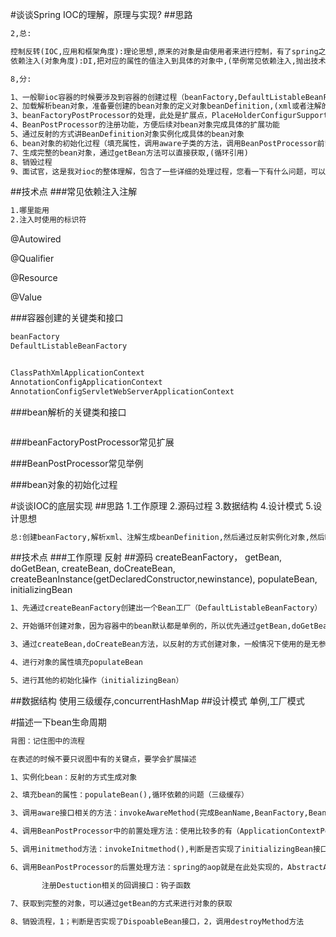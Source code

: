#谈谈Spring IOC的理解，原理与实现?
##思路
```asp
2,总:

控制反转(IOC,应用和框架角度):理论思想,原来的对象是由使用者来进行控制，有了spring之后，可以把整个对象交给spring来帮我们进行管理
依赖注入(对象角度):DI,把对应的属性的值注入到具体的对象中,(举例常见依赖注入,抛出技术点上钩,@Autowired,@Qualifier,@Resource,@Value)

8,分:

1、一般聊ioc容器的时候要涉及到容器的创建过程（beanFactory,DefaultListableBeanFactory）,向bean工厂中设置一些参数（BeanPostProcessor,Aware接口的子类）等等属性
2、加载解析bean对象，准备要创建的bean对象的定义对象beanDefinition,(xml或者注解的解析过程)
3、beanFactoryPostProcessor的处理，此处是扩展点，PlaceHolderConfigurSupport,ConfigurationClassPostProcessor
4、BeanPostProcessor的注册功能，方便后续对bean对象完成具体的扩展功能
5、通过反射的方式讲BeanDefinition对象实例化成具体的bean对象
6、bean对象的初始化过程（填充属性，调用aware子类的方法，调用BeanPostProcessor前置处理方法，调用init-mehtod方法，调用BeanPostProcessor的后置处理方法）
7、生成完整的bean对象，通过getBean方法可以直接获取,(循环引用)
8、销毁过程
9、面试官，这是我对ioc的整体理解，包含了一些详细的处理过程，您看一下有什么问题，可以指点我一下（允许你把整个流程说完）
```

##技术点
###常见依赖注入注解
```asp
1.哪里能用
2.注入时使用的标识符
```
@Autowired

@Qualifier

@Resource

@Value


###容器创建的关键类和接口
```asp
beanFactory
DefaultListableBeanFactory


ClassPathXmlApplicationContext
AnnotationConfigApplicationContext
AnnotationConfigServletWebServerApplicationContext
```

###bean解析的关键类和接口
```asp

```

###beanFactoryPostProcessor常见扩展

###BeanPostProcessor常见举例

###bean对象的初始化过程

#谈谈IOC的底层实现
##思路
1.工作原理
2.源码过程
3.数据结构
4.设计模式
5.设计思想

```asp
总:创建beanFactory,解析xml、注解生成beanDefinition,然后通过反射实例化对象,然后BeanPostProcessor扩展点完成注入,然后初始化,initializingBean

```
##技术点
###工作原理
反射
##源码
createBeanFactory，
getBean,
doGetBean,
createBean,
doCreateBean,
createBeanInstance(getDeclaredConstructor,newinstance),
populateBean,
initializingBean
```asp
1、先通过createBeanFactory创建出一个Bean工厂（DefaultListableBeanFactory）

2、开始循环创建对象，因为容器中的bean默认都是单例的，所以优先通过getBean,doGetBean从容器中查找，找不到的话，

3、通过createBean,doCreateBean方法，以反射的方式创建对象，一般情况下使用的是无参的构造方法（getDeclaredConstructor，newInstance）

4、进行对象的属性填充populateBean

5、进行其他的初始化操作（initializingBean）
```

##数据结构
使用三级缓存,concurrentHashMap
##设计模式
单例,工厂模式

#描述一下bean生命周期
```asp
背图：记住图中的流程

在表述的时候不要只说图中有的关键点，要学会扩展描述

1、实例化bean：反射的方式生成对象

2、填充bean的属性：populateBean(),循环依赖的问题（三级缓存）

3、调用aware接口相关的方法：invokeAwareMethod(完成BeanName,BeanFactory,BeanClassLoader对象的属性设置)

4、调用BeanPostProcessor中的前置处理方法：使用比较多的有（ApplicationContextPostProcessor,设置ApplicationContext,Environment,ResourceLoader,EmbeddValueResolver等对象）

5、调用initmethod方法：invokeInitmethod(),判断是否实现了initializingBean接口，如果有，调用afterPropertiesSet方法，没有就不调用

6、调用BeanPostProcessor的后置处理方法：spring的aop就是在此处实现的，AbstractAutoProxyCreator

​		注册Destuction相关的回调接口：钩子函数

7、获取到完整的对象，可以通过getBean的方式来进行对象的获取

8、销毁流程，1；判断是否实现了DispoableBean接口，2，调用destroyMethod方法
```
